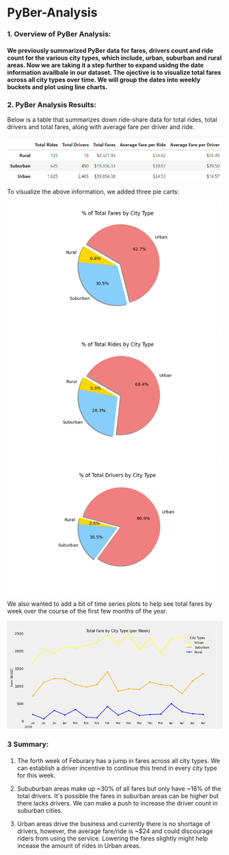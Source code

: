 # PyBer-Analysis

### 1. Overview of PyBer Analysis:
#### We previously summarized PyBer data for fares, drivers count and ride count for the various city types, which include, urban, suburban and rural areas. Now we are taking it a step further to expand usidng the date information availbale in our dataset. The ojective is to visualize total fares across all city types over time. We will group the dates into weekly buckets and plot using line charts.

### 2. PyBer Analysis Results:
Below is a table that summarizes down ride-share data for total rides, total drivers and total fares, along with average fare per driver and ride.

![Summary_table](https://github.com/maldonado91/PyBer-Analysis/blob/main/analysis/PyBer_summary_table.PNG)


To visualize the above information, we added three pie carts:

![5](https://github.com/maldonado91/PyBer-Analysis/blob/main/analysis/Fig5.png)
![6](https://github.com/maldonado91/PyBer-Analysis/blob/main/analysis/Fig6.png)
![7](https://github.com/maldonado91/PyBer-Analysis/blob/main/analysis/Fig7.png)


We also wanted to add a bit of time series plots to help see total fares by week over the course of the first few months of the year. 

![Summary](https://github.com/maldonado91/PyBer-Analysis/blob/main/analysis/PyBer_fare_summary.png)

      
 ### 3 Summary:
#### 
 1. The forth week of Feburary has a jump in fares across all city types. We can establish a driver incentive to continue this trend in every city type for this week. 
 
 2. Sububurban areas make up ~30% of all fares but only have ~16% of the total drivers. It's possible the fares in suburban areas can be higher but there lacks drivers. We can make a push to increase the driver count in suburban cities. 
 
 3. Urban areas drive the business and currently there is no shortage of drivers, however, the average fare/ride is ~$24 and could discourage riders from using the service. Lowering the fares slightly might help incease the amount of rides in Urban areas.
